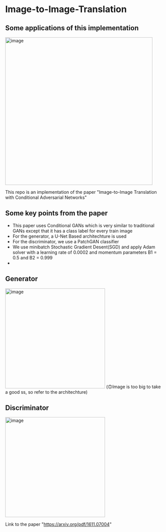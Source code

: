 # Image-to-Image-Translation

## Some applications of this implementation

<img width="468" alt="image" src="https://github.com/rraghavkaushik/Image-to-Image-Translation/assets/136466980/04726e00-ec34-4faf-ac45-6ea1a2e0b193">

This repo is an implementation of the paper "Image-to-Image Translation with Conditional Adversarial Networks" 

## Some key points from the paper 

- This paper uses Conditional GANs which is very similar to traditional GANs except that it has a class label for every train image
- For the generator, a U-Net Based architechture is used
- For the discriminator, we use a PatchGAN classifier
- We use minibatch Stochastic Gradient Desent(SGD) and apply Adam solver with a learning rate of 0.0002 and momentum parameters B1 = 0.5 and B2 = 0.999
- 


## Generator

<img width="317" alt="image" src="https://github.com/user-attachments/assets/6d32921c-88f9-4f0e-a997-382b636b494b">
(🙃Image is too big to take a good ss, so refer to the architechture)


## Discriminator

<!--- <img width="317" alt="image" src="https://github.com/user-attachments/assets/bcb9fbfb-0bb4-4239-a120-a061e8e99653"> --->
<img width="317" alt="image" src="https://github.com/user-attachments/assets/7d3f5079-12d7-4f78-a3e4-a25ea4534878">



Link to the paper "https://arxiv.org/pdf/1611.07004"
